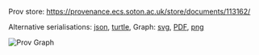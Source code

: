 
Prov store: https://provenance.ecs.soton.ac.uk/store/documents/113162/

Alternative serialisations: [json](https://provenance.ecs.soton.ac.uk/store/documents/113162.json), [turtle](https://provenance.ecs.soton.ac.uk/store/documents/113162.ttl),
Graph: [svg](https://provenance.ecs.soton.ac.uk/store/documents/113162.svg), [PDF](https://provenance.ecs.soton.ac.uk/store/documents/113162.pdf), [png](https://provenance.ecs.soton.ac.uk/store/documents/113162.png)

![Prov Graph](https://provenance.ecs.soton.ac.uk/store/documents/113162.png)

        